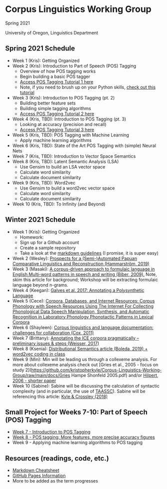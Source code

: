 # Corpus Linguistics Working Group
Spring 2021

University of Oregon, Linguistics Department

## Spring 2021 Schedule
- Week 1 (Kris): Getting Organized
- Week 2 (Kris): Introduction to Part of Speech (POS) Tagging
	- Overview of how POS tagging works
	- Begin building a basic POS tagger
	- [Access POS Tagging Tutorial 1 here](pos_tagging_1.md)
	- Note, if you need to brush up on your Python skills, [check out this tutorial](https://kristopherkyle.github.io/corpus-analysis-python/py_index.html)
- Week 3 (Kris): Introduction to POS Tagging (pt. 2)
	- Building better feature sets
	- Building simple tagging algorithms
	- [Access POS Tagging Tutorial 2 here](pos_tagging_2.md)
- Week 4 (Kris, TBD): Introduction to POS Tagging (pt. 3)
	- Looking at accuracy (precision and recall)
	- [Access POS Tagging Tutorial 3 here](pos_tagging_3.md)
- Week 5 (Kris, TBD): POS Tagging with Machine Learning
	- Apply machine learning algorithms
- Week 6 (Kris, TBD): State of the Art POS Tagging with (simple) Neural Nets
- Week 7 (Kris, TBD): Introduction to Vector Space Semantics
- Week 8 (Kris, TBD): Latent Semantic Analysis (LSA)
	- Use Gensim to build an LSA vector space
	- Calculate word similarity
	- Calculate document similarity
- Week 9 (Kris, TBD): Word2vec
	- Use Gensim to build a word2vec vector space
	- Calculate word similarity
	- Calculate document similarity
- Week 10 (Kris, TBD): To Infinity (and Beyond)




## Winter 2021 Schedule
- Week 1 (Kris): Getting Organized
	- Homework:
	- Sign up for a Github account
	- Create a sample repository
	- Take a look at the [markdown guidelines](https://www.markdownguide.org/getting-started/) (I promise, it is super easy)
- Week 2 (Wesley): [Prospects for a (Semi-)Automated Papuan Comparative Linguistics and Reconstruction (Hammarström, 2019)](https://github.com/kristopherkyle/Corpus-Linguistics-Working-Group/raw/main/docs/Hammarstr%C3%B6m_2019.pdf)
- Week 3 (Masaki): [A corpus-driven approach to formulaic language in English
Multi-word patterns in speech and writing (Biber, 2009).](https://www.jbe-platform.com/content/journals/10.1075/ijcl.14.3.08bib) Note, skim this article for background; Workshop will be extracting formulaic language beyond n-grams.
- Week 4 (Keegan): [Galves et al. 2017: Annotating a Polysynthetic Language](https://github.com/kristopherkyle/Corpus-Linguistics-Working-Group/raw/main/docs/Galves_et_al_2017.pdf)
- Week 5 (Cece): [Corpora, Databases, and Internet Resources: Corpus Phonology with Speech Resources Using The Internet For Collecting Phonological Data Speech Manipulation, Synthesis, and Automatic Recognition in Laboratory Phonology Phonotactic Patterns in Lexical Corpora](https://github.com/kristopherkyle/Corpus-Linguistics-Working-Group/raw/main/docs/ColeHasegawa-Johnson_Handbook_Laboratory_Phonology_Ch19.pdf)
- Week 6 (Shayleen): [Corpus linguistics and language documentation: challenges for collaboration (Cox, 2011)](https://github.com/kristopherkyle/Corpus-Linguistics-Working-Group/raw/main/docs/Cox_2011.pdf)
- Week 7 (Brittany): [Annotating the ICE corpora pragmatically –
preliminary issues & steps (Weisser, 2017)](https://github.com/kristopherkyle/Corpus-Linguistics-Working-Group/raw/main/docs/ICE_corpus_pragmatics.pdf)
- Week 8 (Ksenia): [Distributional Semantics article (Boleda, 2019) + word2vec coding in class](https://github.com/kristopherkyle/Corpus-Linguistics-Working-Group/raw/main/docs/Boleda_2019_word2vec.pdf)
- Week 9 (Min): Min will be leading us through a collexeme analysis. For more about collexeme analysis check out [Gries et al., 2005 - focus on study 2](https://github.com/kristopherkyle/Corpus-Linguistics-Working-Group/raw/main/docs/Gries Hampe Shonfeld 2005.pdf) and/or [Hilpert, 2006 - shorter paper](https://github.com/kristopherkyle/Corpus-Linguistics-Working-Group/raw/main/docs/Hilpert_2006_DCCA.pdf)
- Week 10 (Sabine): Sabine will be discussing the calculation of syntactic complexity (and in particular, the use of [TAASSC](https://www.linguisticanalysistools.org/taassc.html)). Sabine will be referencing this article: [Kyle & Crossley (2018)](https://github.com/kristopherkyle/Corpus-Linguistics-Working-Group/raw/main/docs/Kyle_Crossley_2018_CX.pdf)

## Small Project for Weeks 7-10: Part of Speech (POS) Tagging
- [Week 7 - Introduction to POS Tagging](pos_tagging_1.md)
- [Week 8 - POS tagging: More features, more precise accuracy figures](pos_tagging_2.md)
- Week 9 - Applying machine learning algorithms to POS tagging

## Resources (readings, code, etc.)
- [Markdown Cheatsheet](https://www.markdownguide.org/cheat-sheet/)
- [GitHub Pages Information](https://pages.github.com/)
- More to be added as the term progresses
